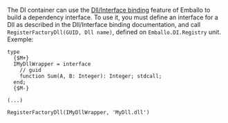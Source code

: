 The DI container can use the [Dll/Interface binding](DllInterfaceBinding.md) feature of Emballo to build a dependency interface. To use it, you must define an interface for a Dll as described in the Dll/Interface binding documentation, and call `RegisterFactoryDll(GUID, Dll name)`, defined on `Emballo.DI.Registry` unit. Exemple:
```
type
  {$M+}
  IMyDllWrapper = interface
    // guid
    function Sum(A, B: Integer): Integer; stdcall;
  end;
  {$M-}

(...)

RegisterFactoryDll(IMyDllWrapper, 'MyDll.dll')
```